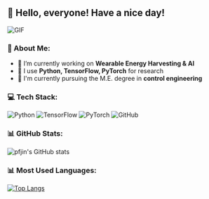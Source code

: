 ## 👋 Hello, everyone! Have a nice day!

![GIF](https://media.giphy.com/media/QTfX9Ejfra3ZmNxh6B/giphy.gif)

### 🌱 About Me:
- 🔭 I’m currently working on **Wearable Energy Harvesting & AI**
- 🤖 I use **Python, TensorFlow, PyTorch** for research
- 🚀 I'm currently pursuing the M.E. degree in **control engineering**

### 💻 Tech Stack:
![Python](https://img.shields.io/badge/Python-3776AB?style=for-the-badge&logo=python&logoColor=white)
![TensorFlow](https://img.shields.io/badge/TensorFlow-FF6F00?style=for-the-badge&logo=tensorflow&logoColor=white)
![PyTorch](https://img.shields.io/badge/PyTorch-EE4C2C?style=for-the-badge&logo=pytorch&logoColor=white)
![GitHub](https://img.shields.io/badge/GitHub-181717?style=for-the-badge&logo=github&logoColor=white)

### 📊 GitHub Stats:
![pfjin's GitHub stats](https://github-readme-stats.vercel.app/api?username=pfjin&show_icons=true&theme=radical&card_width=500)

### 📊 Most Used Languages:
[![Top Langs](https://github-readme-stats.vercel.app/api/top-langs/?username=pfjin&layout=compact&theme=tokyonight&card_width=500)](https://github.com/anuraghazra/github-readme-stats)

<!--
**pfjin/pfjin** is a ✨ _special_ ✨ repository because its `README.md` (this file) appears on your GitHub profile.

Here are some ideas to get you started:

- 🔭 I’m currently working on ...
- 🌱 I’m currently learning ...
- 👯 I’m looking to collaborate on ...
- 🤔 I’m looking for help with ...
- 💬 Ask me about ...
- 📫 How to reach me: ...
- 😄 Pronouns: ...
- ⚡ Fun fact: ...
-->
